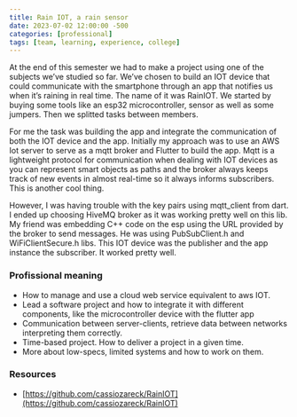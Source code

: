 ```yaml
---
title: Rain IOT, a rain sensor
date: 2023-07-02 12:00:00 -500
categories: [professional]
tags: [team, learning, experience, college]
---
```


At the end of this semester we had to make a project using one of the subjects we’ve studied so far. We’ve chosen to build an IOT device that could communicate with the smartphone through an app that notifies us when it’s raining in real time. The name of it was RainIOT. We started by buying some tools like an esp32 microcontroller, sensor as well as some jumpers. Then we splitted tasks between members.

For me the task was building the app and integrate the communication of both the IOT device and the app. Initially my approach was to use an AWS Iot server to serve as a mqtt broker and Flutter to build the app. Mqtt is a lightweight protocol for communication when dealing with IOT devices as you can represent smart objects as paths and the broker always keeps track of new events in almost real-time so it always informs subscribers. This is another cool thing.

However, I was having trouble with the key pairs using mqtt_client from dart. I ended up choosing HiveMQ broker as it was working pretty well on this lib. My friend was embedding C++ code on the esp using the URL provided by the broker to send messages. He was using PubSubClient.h and WiFiClientSecure.h libs. This IOT device was the publisher and the app instance the subscriber. It worked pretty well.

### Profissional meaning
- How to manage and use a cloud web service equivalent to aws IOT.
- Lead a software project and how to integrate it with different components, like the microcontroller device with the flutter app
- Communication between server-clients, retrieve data between networks interpreting them correctly.
- Time-based project. How to deliver a project in a given time.
- More about low-specs, limited systems and how to work on them.

### Resources
- [https://github.com/cassiozareck/RainIOT](https://github.com/cassiozareck/RainIOT)